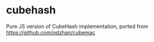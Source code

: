 # cubehash
Pure JS version of CubeHash implementation, ported from https://github.com/odzhan/cubemac
